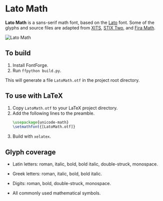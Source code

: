 # Lato Math

__Lato Math__ is a sans-serif math font,
based on the
[Lato](https://github.com/latofonts/lato-source) font.
Some of the glyphs and source files are adapted from
[XITS](https://github.com/alif-type/xits),
[STIX Two](https://www.stixfonts.org/), and
[Fira Math](https://github.com/firamath/firamath).

![Lato Math](https://user-images.githubusercontent.com/23280392/199365551-d8fb3a9e-e804-4ccf-9070-2c25e04dd1e8.png)

## To build

1. Install FontForge.
2. Run `ffpython build.py`.

This will generate a file `LatoMath.otf` in the project root directory.

## To use with LaTeX

1. Copy `LatoMath.otf` to your LaTeX project directory.
2. Add the following lines to the preamble.
    ```latex
    \usepackage{unicode-math}
    \setmathfont{[LatoMath.otf]}
    ```
3. Build with `xelatex`.

## Glyph coverage

* Latin letters: roman, italic, bold, bold italic, double-struck, monospace.

* Greek letters: roman, italic, bold, bold italic.

* Digits: roman, bold, double-struck, monospace.

* All commonly used mathematical symbols.
